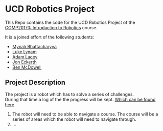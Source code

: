 # UCD Robotics Project

This Repo contains the code for the UCD Robotics Project of the [COMP20170: Introduction to Robotics](https://hub.ucd.ie/usis/!W_HU_MENU.P_PUBLISH?p_tag=MODULE&MODULE=COMP20170) course.

It is a joined effort of the following students:
- [Mynah Bhattacharyya](https://github.com/mynah-bird)
- [Luke Lynam](https://github.com/Wyvern42)
- [Adam Lacey](https://github.com/Ha7cher)
- [Jon Eckerth](https://github.com/Jo-Eck)
- [Ben McDowell](https://github.com/Benmc1) 


## Project Description
The project is a robot which has to solve a series of challenges.  <br>
During that time a log of the the progress will be kept. [Which can be found here](https://docs.google.com/document/d/1BcbkquZ09W94oCHA4IotyMSPyje_6-qT3gi7uaeBphA/edit?usp=sharing)  <br>

1. The robot will need to be able to navigate a course. The course will be a series of areas which the robot will need to navigate through.
2. ...
